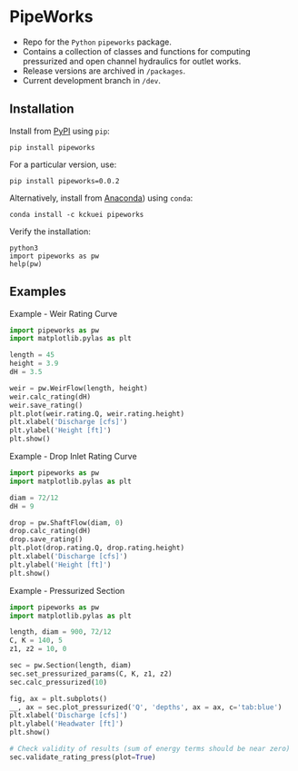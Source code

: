 # PipeWorks
* Repo for the `Python` `pipeworks` package. 
* Contains a collection of classes and functions for computing pressurized and open channel hydraulics for outlet works.
* Release versions are archived in `/packages`.
* Current development branch in `/dev`.


## Installation
Install from [PyPI]((https://pypi.org/project/pipeworks/)) using `pip`:
```
pip install pipeworks
```

For a particular version, use:
```
pip install pipeworks=0.0.2
```

Alternatively, install from [Anaconda](https://anaconda.org/kckuei/pipeworks)) using `conda`:
```
conda install -c kckuei pipeworks
```

Verify the installation:
```
python3
import pipeworks as pw
help(pw)
```

## Examples

Example - Weir Rating Curve
```python
import pipeworks as pw
import matplotlib.pylas as plt

length = 45
height = 3.9
dH = 3.5

weir = pw.WeirFlow(length, height)
weir.calc_rating(dH)
weir.save_rating()
plt.plot(weir.rating.Q, weir.rating.height)
plt.xlabel('Discharge [cfs]')
plt.ylabel('Height [ft]')
plt.show()
```

Example - Drop Inlet Rating Curve
```python
import pipeworks as pw
import matplotlib.pylas as plt

diam = 72/12
dH = 9

drop = pw.ShaftFlow(diam, 0)
drop.calc_rating(dH)
drop.save_rating()
plt.plot(drop.rating.Q, drop.rating.height)
plt.xlabel('Discharge [cfs]')
plt.ylabel('Height [ft]')
plt.show()

```

Example - Pressurized Section
```python
import pipeworks as pw
import matplotlib.pylas as plt

length, diam = 900, 72/12
C, K = 140, 5
z1, z2 = 10, 0

sec = pw.Section(length, diam)
sec.set_pressurized_params(C, K, z1, z2)
sec.calc_pressurized(10)

fig, ax = plt.subplots()
__, ax = sec.plot_pressurized('Q', 'depths', ax = ax, c='tab:blue')
plt.xlabel('Discharge [cfs]')
plt.ylabel('Headwater [ft]')
plt.show()  

# Check validity of results (sum of energy terms should be near zero)
sec.validate_rating_press(plot=True)
```
